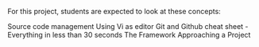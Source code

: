 For this project, students are expected to look at these concepts:

Source code management
Using Vi as editor
Git and Github cheat sheet - Everything in less than 30 seconds
The Framework
Approaching a Project
